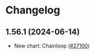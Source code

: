 # Changelog

## 1.56.1 (2024-06-14)

* New chart: Chainloop ([#27100](https://github.com/bitnami/charts/pull/27100))
